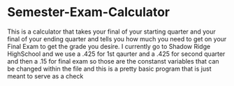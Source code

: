 # Semester-Exam-Calculator
This is  a calculator that takes your final of your starting quarter and your final of your ending quarter and tells you how much you need to get on your Final Exam to get the grade you desire.
I currently go to Shadow Ridge HighSchool and we use a .425 for 1st qaurter and a .425 for second quarter and then a .15 for final exam so those are the constanst variables that can be changed within the file and this is a pretty basic program that is just meant to serve as a check 
